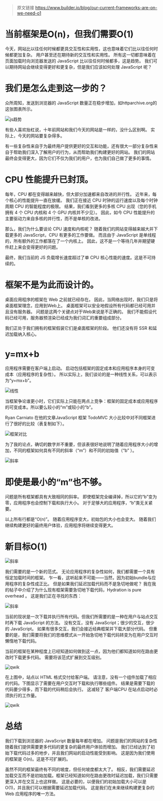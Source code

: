 
> 原文链接 https://www.builder.io/blog/our-current-frameworks-are-on-we-need-o1

# 当前框架是O(n)，但我们需要O(1)

今天，网站比以往任何时候都更具交互性和实用性，这也意味着它们比以往任何时候都更加复杂。
用户甚至还在期待新的交互性和实用性。
所有这一切都意味着在页面加载时向浏览器发送的 JavaScript 比以往任何时候都多，这是趋势。
我们可以期待网站会继续变得更好和更复杂，但是我们应该如何处理 JavaScript 呢？

# 我们是怎么走到这一步的？

众所周知，发送到浏览器的 JavaScript 数量正在稳步增加，如httparchive.org的这张图表所示。

![js趋势](./img/o1/img.png)

有些人喜欢抬杠说，十年前网站和我们今天的网站是一样的，没什么区别啊。
实际上，今天的网站要复杂得多。

有一些复杂性来自于为最终用户提供更好的交互和功能，还有很大一部分复杂性来自于帮助我们深入了解用户的行为，从而帮助我们构建更好的网站。
我们的网站最终会变得更大，因为它们不仅为我们的用户，也为我们自己做了更多的事情。 

# CPU 性能提升已封顶。
每年，CPU 都在变得越来越快，但大部分加速都来自改进的并行性。
近年来，每个核心的性能提升一直在放缓。
我们正在接近 CPU 时钟的运行速度以及每个时钟周期 CPU 的智能程度的极限。
结果，我们看到更多的多核 CPU 出现（您的手机拥有 4 个 CPU 内核和 4 个 GPU 内核并不少见）。
因此，如今 CPU 性能提升的主要驱动力来自多核的并行性，而不是单核的改进。

那么，我们为什么要谈论 CPU 速度和内核呢？
随着我们的网站变得越来越大并下载更多的 JavaScript，CPU 有更多的工作要做。
而且由于 JavaScript 是单线程的，所有额外的工作都落在了一个内核上。
因此，这不是一个等待几年并期望硬件赶上来会变得更好的问题。

最终，我们当前的 JS 负载增长速度超过了单 CPU 核心性能的速度。这是不可持续的。

# 框架不是为此而设计的。
桌面应用程序的框架在 Web 之前就已经存在。
因此，当网络出现时，我们只是将桌面框架理念，应用到Web上。
桌面框架可以安全地假设所有代码都已经可用并且没有服务器。
问题是这两个关键点对于Web来说是不正确的。
我们不能假设代码已经可用，服务器预渲染已经成为我们词汇的重要组成部分。

我们正处于我们拥有的框架假装它们是桌面框架的阶段。
他们还没有将 SSR 和延迟加载纳入核心。

# y=mx+b

应用程序需要在客户端上启动。
启动包括框架的固定成本和应用程序本身的可变成本（应用程序的复杂性）。
所以实际上，我们谈论的是一种线性关系，可以表示为“y=mx+b”。

![线性](./img/o1/img_1.png)

当框架争论谁更小时，它们实际上只能在两点上竞争：框架的固定成本或应用程序的可变成本。所以要么较小的“m”或较小的“b”。

Ryan Carniato 在他的文章JavaScript 框架 TodoMVC 大小比较中对不同框架进行了很好的比较（表复制如下）。

![框架对比](./img/o1/img_2.png)

为了我的论点，确切的数字并不重要，但该表很好地说明了随着应用程序大小的增加，不同的框架如何具有不同的斜率（“m”）和不同的初始值（“b” ）。

![斜率](./img/o1/img_3.png) 

# 即使是最小的“m”也不够。

问题是所有框架都具有大致相同的斜率。
即使框架完全编译掉，所以它的“b”变为零，应用程序也会控制下载和执行大小。
对于足够大的应用程序，“b”类无关紧要。

以上所有行都是“O(n)”。
随着应用程序变大，初始包的大小也会变大。
随着我们继续构建更好的最终用户体验，应用程序将继续变得更大。 

# 新目标O(1)

![斜率](./img/o1/img_4.png)


我们需要的是一个新的范式。
无论应用程序的复杂性如何，我们都需要一个具有恒定加载时间的框架。
乍一看，这听起来不可能——当然，因为初始bundle与应用程序的复杂性成正比。
但是如果我们延迟加载代码而不是急切地做呢？
我在我的帖子中介绍了为什么现有框架需要急切地下载代码，Hydration is pure overhead 。
这是我们正在寻找的东西：


![斜率](./img/o1/img_5.png)


当前的现状是一次下载并执行所有代码。但我们所需要的是一种在用户与站点交互时再下载 JavaScript 的方法。
没有交互，没有 JavaScript；很少的交互，很少的 JavaScript。
如果有很多交互，我们会接近经典框架并下载大部分代码。
但重要的是，我们需要将我们的思维模式从一开始急切地下载代码转变为在用户交互时懒惰地下载代码。

当前的框架在某种程度上已经知道如何做到这一点，因为他们都知道如何在路由更改时下载更多代码。
需要将该范式扩展到交互级别。

![qwik](./img/o1/img_6.png)


在上图中，站点以 HTML 格式交付给客户端。
请注意，没有一个组件加载了相应的代码。下图显示了需要在用户交互时下载和执行哪些组件。
结果是需要下载的代码要少得多，而下载的代码稍后会执行。
这减轻了 客户端CPU 在站点启动时必须执行的工作量。

![qwik](./img/o1/img_7.png)

# 总结
我们下载到浏览器的 JavaScript 数量每年都在增加。
问题是我们的网站的复杂性随着我们提供需要更多代码的更复杂的最终用户体验而增加。
我们已经达到了初始下载代码过多的地步，并且我们网站的启动性能受到影响。
这是因为我们使用的框架是 O(n)。这是不可扩展的。

虽然不同的框架最终有不同的坡度，但任何坡度都太大了。
相反，我们需要延迟加载交互而不是初始加载。框架已经知道如何在路由更改时延迟加载，我们只需要更深入并在交互上也这样做。
这是必要的，以便我们的初始加载大小可以是 O(1)，并且我们可以根据需要延迟加载代码。
这是我们在未来继续构建更复杂的 Web 应用程序的唯一方法。



